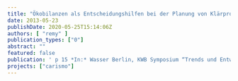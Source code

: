 ```yaml
---
title: "Ökobilanzen als Entscheidungshilfen bei der Planung von Klärprozessen"
date: 2013-05-23
publishDate: 2020-05-25T15:14:06Z
authors: [ "remy" ]
publication_types: ["0"]
abstract: ""
featured: false
publication: ' p 15 *In:* Wasser Berlin, KWB Symposium “Trends und Entwicklungen in der Abwasserbehandlung”. Berlin. 2013-05-23'
projects: ["carismo"]
---
```


